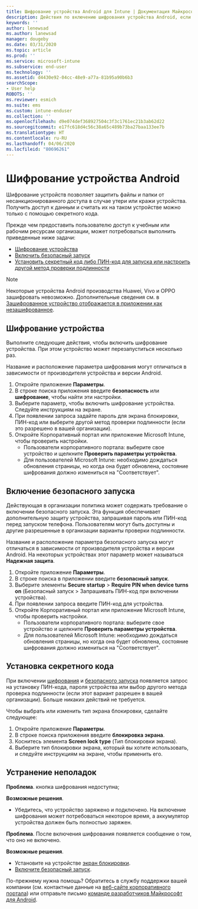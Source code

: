 ```yaml
---
title: Шифрование устройства Android для Intune | Документация Майкрософт
description: Действия по включению шифрования устройства Android, если это требуется в Intune
keywords: ''
author: lenewsad
ms.author: lanewsad
manager: dougeby
ms.date: 03/31/2020
ms.topic: article
ms.prod: ''
ms.service: microsoft-intune
ms.subservice: end-user
ms.technology: ''
ms.assetid: d4430e92-04cc-48e9-a77a-81b95a90b6b3
searchScope:
- User help
ROBOTS: ''
ms.reviewer: esmich
ms.suite: ems
ms.custom: intune-enduser
ms.collection: ''
ms.openlocfilehash: d9e074def368927504c3f3c1761ec21b3ab62d22
ms.sourcegitcommit: e17fc618d4c56c38a65c489b73ba27baa133ee7b
ms.translationtype: HT
ms.contentlocale: ru-RU
ms.lasthandoff: 04/06/2020
ms.locfileid: "80696261"
---
```

# <a name="encrypting-your-android-device"></a>Шифрование устройства Android

Шифрование устройств позволяет защитить файлы и папки от несанкционированного доступа в случае утери или кражи устройства. Получить доступ к данным и считать их на таком устройстве можно только с помощью секретного кода. 

Прежде чем предоставить пользователю доступ к учебным или рабочим ресурсам организации, может потребоваться выполнить приведенные ниже задачи:

* [Шифрование устройства](#encrypt-device)
* [Включить безопасный запуск](#enable-secure-startup)
* [Установить секретный код либо ПИН-код для запуска или настроить другой метод проверки подлинности](#set-startup-passcode)  

> [!Note]
> Некоторые устройства Android производства Huawei, Vivo и OPPO зашифровать невозможно. Дополнительные сведения см. в [Зашифрованное устройство отображается в приложении как незашифрованное](your-device-appears-encrypted-but-cp-says-otherwise-android.md).  

## <a name="encrypt-device"></a>Шифрование устройства

Выполните следующие действия, чтобы включить шифрование устройства. При этом устройство может перезапуститься несколько раз. 

Название и расположение параметра шифрования могут отличаться в зависимости от производителя устройства и версии Android. 

1. Откройте приложение **Параметры**.
2. В строке поиска приложения введите **безопасность** или **шифрование**, чтобы найти эти настройки.
3. Выберите параметр, чтобы включить шифрование устройства. Следуйте инструкциям на экране.  
4. При появлении запроса задайте пароль для экрана блокировки, ПИН-код или выберите другой метод проверки подлинности (если это разрешено в вашей организации). 
5. Откройте Корпоративный портал или приложение Microsoft Intune, чтобы проверить настройки.
    * Пользователи корпоративного портала: выберите свое устройство и щелкните **Проверить параметры устройства**. 
    * Для пользователей Microsoft Intune: необходимо дождаться обновления страницы, но когда она будет обновлена, состояние шифрования должно измениться на "Соответствует". 

## <a name="enable-secure-startup"></a>Включение безопасного запуска

Действующая в организации политика может содержать требование о включении безопасного запуска. Эта функция обеспечивает дополнительную защиту устройства, запрашивая пароль или ПИН-код перед запуском телефона. Пользователям могут быть доступны и другие разрешенные в организации варианты проверки подлинности. 

Название и расположение параметра безопасного запуска могут отличаться в зависимости от производителя устройства и версии Android. На некоторых устройствах этот параметр может называться **Надежная защита**. 

1. Откройте приложение **Параметры**.
2. В строке поиска в приложении введите **безопасный запуск**.
3. Выберите элементы **Secure startup** > **Require PIN when device turns on** (Безопасный запуск > Запрашивать ПИН-код при включении устройства).
4. При появлении запроса введите ПИН-код для устройства.   
5. Откройте Корпоративный портал или приложение Microsoft Intune, чтобы проверить настройки.
    * Пользователи корпоративного портала: выберите свое устройство и щелкните **Проверить параметры устройства**. 
    * Для пользователей Microsoft Intune: необходимо дождаться обновления страницы, но когда она будет обновлена, состояние шифрования должно измениться на "Соответствует".  


## <a name="set-startup-passcode"></a>Установка секретного кода   
При включении [шифрования](#encrypt-device) и [безопасного запуска](#enable-secure-startup) появляется запрос на установку ПИН-кода, пароля устройства или выбор другого метода проверка подлинности (если этот вариант разрешен в вашей организации). Больше никаких действий не требуется. 

Чтобы выбрать или изменить тип экрана блокировки, сделайте следующее:

1. Откройте приложение **Параметры**.
2. В строке поиска приложения введите **блокировка экрана**.
3. Коснитесь элемента **Screen lock type** (Тип блокировки экрана).
4. Выберите тип блокировки экрана, который вы хотите использовать, и следуйте инструкциям на экране, чтобы применить его.  

## <a name="troubleshoot"></a>Устранение неполадок    
**Проблема**. кнопка шифрования недоступна;   

**Возможные решения**. 
* Убедитесь, что устройство заряжено и подключено. На включение шифрования может потребоваться некоторое время, а аккумулятор устройства должен быть полностью заряжен.   

**Проблема**. После включения шифрования появляется сообщение о том, что оно не включено.  

**Возможные решения**.
   *  Установите на устройстве [экран блокировки](#set-startup-passcode). 
   * [Включите безопасный запуск](#enable-secure-startup).

По-прежнему нужна помощь? Обратитесь в службу поддержки вашей компании (см. контактные данные на [веб-сайте корпоративного портала](https://go.microsoft.com/fwlink/?linkid=2010980)) или отправьте письмо <a href="mailto:wintunedroidfbk@microsoft.com?subject=I'm having trouble with encryption on my Android device&body=Describe the issue you're experiencing here.">команде разработчиков Майкрософт для Android</a>.  
